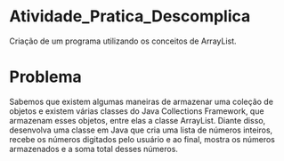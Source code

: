 # Atividade_Pratica_Descomplica
Criação de um programa utilizando os conceitos de ArrayList. 

# Problema 
Sabemos que existem algumas maneiras de armazenar uma coleção de objetos e existem várias classes do Java Collections Framework, que armazenam esses objetos,
entre elas a classe ArrayList. Diante disso, desenvolva uma classe em Java que cria uma lista de números inteiros, recebe os números digitados pelo usuário e 
ao final, mostra os números armazenados e a soma total desses números.
